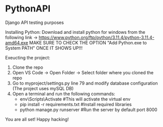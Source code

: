 # PythonAPI
Django API testing purposes


Installing Python:
Download and install python for windows from the following link -> https://www.python.org/ftp/python/3.11.4/python-3.11.4-amd64.exe
MAKE SURE TO CHECK THE OPTION "Add Python.exe to System PATH" ONCE IT SHOWS UP!!!

Exeucting the project:
1. Clone the repo
2. Open VS Code -> Open Folder -> Select folder where you cloned the repo
3. Go to myproject/settings.py line 79 and modify database configuration (The project uses mySQL DB)
4. Open a terminal and run the following commands:
   - env\Scripts\Activate #This will activate the virtual env
   - pip install -r requirements.txt #Install required libraries
   - python manage.py runserver #Run the server by default port 8000
  
You are all set!
Happy hacking!
